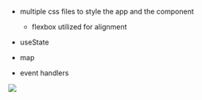 - multiple css files to style the app and the component
    - flexbox utilized for alignment

- useState

- map

- event handlers
 
 
<img src=".screenshots/1.png" >